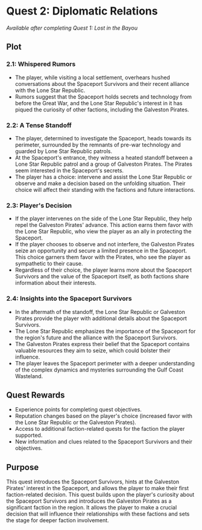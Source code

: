 # Quest 2: Diplomatic Relations
*Available after completing Quest 1: Lost in the Bayou*

## Plot

### 2.1: Whispered Rumors

- The player, while visiting a local settlement, overhears hushed conversations about the Spaceport Survivors and their recent alliance with the Lone Star Republic.
- Rumors suggest that the Spaceport holds secrets and technology from before the Great War, and the Lone Star Republic's interest in it has piqued the curiosity of other factions, including the Galveston Pirates.
### 2.2: A Tense Standoff

- The player, determined to investigate the Spaceport, heads towards its perimeter, surrounded by the remnants of pre-war technology and guarded by Lone Star Republic patrols.
- At the Spaceport's entrance, they witness a heated standoff between a Lone Star Republic patrol and a group of Galveston Pirates. The Pirates seem interested in the Spaceport's secrets.
- The player has a choice: intervene and assist the Lone Star Republic or observe and make a decision based on the unfolding situation. Their choice will affect their standing with the factions and future interactions.
### 2.3: Player's Decision

- If the player intervenes on the side of the Lone Star Republic, they help repel the Galveston Pirates' advance. This action earns them favor with the Lone Star Republic, who view the player as an ally in protecting the Spaceport.
- If the player chooses to observe and not interfere, the Galveston Pirates seize an opportunity and secure a limited presence in the Spaceport. This choice garners them favor with the Pirates, who see the player as sympathetic to their cause.
- Regardless of their choice, the player learns more about the Spaceport Survivors and the value of the Spaceport itself, as both factions share information about their interests.
### 2.4: Insights into the Spaceport Survivors

- In the aftermath of the standoff, the Lone Star Republic or Galveston Pirates provide the player with additional details about the Spaceport Survivors.
- The Lone Star Republic emphasizes the importance of the Spaceport for the region's future and the alliance with the Spaceport Survivors.
- The Galveston Pirates express their belief that the Spaceport contains valuable resources they aim to seize, which could bolster their influence.
- The player leaves the Spaceport perimeter with a deeper understanding of the complex dynamics and mysteries surrounding the Gulf Coast Wasteland.
## Quest Rewards

- Experience points for completing quest objectives.
- Reputation changes based on the player's choice (increased favor with the Lone Star Republic or the Galveston Pirates).
- Access to additional faction-related quests for the faction the player supported.
- New information and clues related to the Spaceport Survivors and their objectives.

## Purpose
This quest introduces the Spaceport Survivors, hints at the Galveston Pirates' interest in the Spaceport, and allows the player to make their first faction-related decision. This quest builds upon the player's curiosity about the Spaceport Survivors and introduces the Galveston Pirates as a significant faction in the region. It allows the player to make a crucial decision that will influence their relationships with these factions and sets the stage for deeper faction involvement.